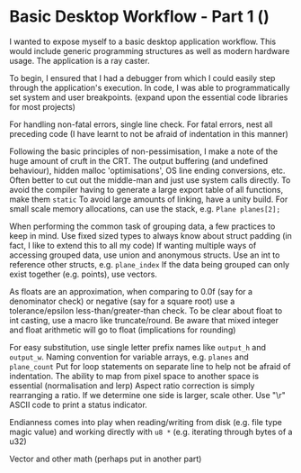 # Basic Desktop Workflow - Part 1 ()
I wanted to expose myself to a basic desktop application workflow.
This would include generic programming structures as well as modern hardware usage.
The application is a ray caster.

To begin, I ensured that I had a debugger from which I could easily step through the application's execution.
In code, I was able to programmatically set system and user breakpoints.
(expand upon the essential code libraries for most projects)

For handling non-fatal errors, single line check. 
For fatal errors, nest all preceding code (I have learnt to not be afraid of indentation in this manner)

Following the basic principles of non-pessimisation, I make a note of the huge amount of cruft in the CRT.
The output buffering (and undefined behaviour), hidden malloc 'optimisations', OS line ending conversions, etc.
Often better to cut out the middle-man and just use system calls directly.
To avoid the compiler having to generate a large export table of all functions, make them `static`
To avoid large amounts of linking, have a unity build.
For small scale memory allocations, can use the stack, e.g. `Plane planes[2];`

When performing the common task of grouping data, a few practices to keep in mind.
Use fixed sized types to always know about struct padding (in fact, I like to extend this to all my code)
If wanting multiple ways of accessing grouped data, use union and anonymous structs.
Use an int to reference other structs, e.g. `plane_index` 
If the data being grouped can only exist together (e.g. points), use vectors.

As floats are an approximation, when comparing to 0.0f (say for a denominator check) or negative (say for a square root) use a tolerance/epsilon less-than/greater-than check.
To be clear about float to int casting, use a macro like truncate/round.
Be aware that mixed integer and float arithmetic will go to float (implications for rounding)

For easy substitution, use single letter prefix names like `output_h` and `output_w`.
Naming convention for variable arrays, e.g. `planes` and `plane_count`
Put for loop statements on separate line to help not be afraid of indentation.
The ability to map from pixel space to another space is essential (normalisation and lerp)
Aspect ratio correction is simply rearranging a ratio. If we determine one side is larger, scale other.
Use "\r" ASCII code to print a status indicator.

Endianness comes into play when reading/writing from disk (e.g. file type magic value) and working directly with `u8 *` (e.g. iterating through bytes of a u32) 

Vector and other math (perhaps put in another part)
